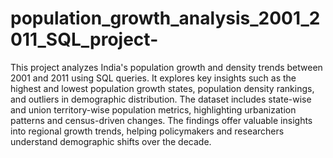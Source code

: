 # population_growth_analysis_2001_2011_SQL_project-
This project analyzes India's population growth and density trends between 2001 and 2011 using SQL queries. It explores key insights such as the highest and lowest population growth states, population density rankings, and outliers in demographic distribution. The dataset includes state-wise and union territory-wise population metrics, highlighting urbanization patterns and census-driven changes. The findings offer valuable insights into regional growth trends, helping policymakers and researchers understand demographic shifts over the decade.







